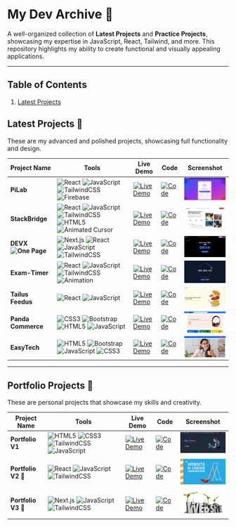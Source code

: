 # **My Dev Archive** 🚀

A well-organized collection of **Latest Projects** and **Practice Projects**, showcasing my expertise in JavaScript, React, Tailwind, and more. This repository highlights my ability to create functional and visually appealing applications.

---

## **Table of Contents**

1. [Latest Projects](#latest-projects)

## **Latest Projects** 🚀

These are my advanced and polished projects, showcasing full functionality and design.

<table>  
  <thead>  
    <tr>  
      <th>Project Name</th>  
      <th>Tools</th>  
      <th>Live Demo</th>  
      <th>Code</th>  
      <th>Screenshot</th>  
    </tr>  
  </thead>  
  <tbody>  
    <tr>  
      <td><strong>PiLab</strong></td>  
      <td>  
        <img src="https://img.shields.io/badge/-React-61dafb?style=flat&logo=react&logoColor=white" alt="React"/>  
        <img src="https://img.shields.io/badge/-JavaScript-F7DF1E?style=flat&logo=javascript&logoColor=black" alt="JavaScript"/>  
        <img src="https://img.shields.io/badge/-TailwindCSS-06B6D4?style=flat&logo=tailwindcss&logoColor=white" alt="TailwindCSS"/>  
        <img src="https://img.shields.io/badge/-Firebase-FFCA28?style=flat&logo=firebase&logoColor=black" alt="Firebase"/>  
      </td>  
      <td><a href="https://pilab.netlify.app/" target="_blank"><img src="https://img.shields.io/badge/-Live%20Demo-28a745?style=flat&logo=google-chrome&logoColor=white" alt="Live Demo"/></a></td>  
      <td><a href="https://github.com/ImranParthib/PiLab" target="_blank"><img src="https://img.shields.io/badge/-Code-24292e?style=flat&logo=github&logoColor=white" alt="Code"/></a></td>  
      <td><img src="./LatestWebProjects/pilab.png" alt="PiLab Screenshot" width="150"/></td>  
    </tr>  
    <tr>  
      <td><strong>StackBridge</strong></td>  
      <td>  
        <img src="https://img.shields.io/badge/-React-61dafb?style=plastic&logo=react&logoColor=white" alt="React"/>  
        <img src="https://img.shields.io/badge/-JavaScript-F7DF1E?style=plastic&logo=javascript&logoColor=black" alt="JavaScript"/>  
        <img src="https://img.shields.io/badge/-TailwindCSS-06B6D4?style=plastic&logo=tailwindcss&logoColor=white" alt="TailwindCSS"/>  
        <img src="https://img.shields.io/badge/-HTML5-E34F26?style=plastic&logo=html5&logoColor=white" alt="HTML5"/>  
        <img src="https://img.shields.io/badge/-Animated%20Cursor-fedcba?style=plastic" alt="Animated Cursor"/>  
      </td>  
      <td><a href="https://stack-bridge-bay.vercel.app/" target="_blank"><img src="https://img.shields.io/badge/-Live%20Demo-28a745?style=flat&logo=google-chrome&logoColor=white" alt="Live Demo"/></a></td>  
      <td><a href="https://github.com/ImranParthib/StackBridge" target="_blank"><img src="https://img.shields.io/badge/-Code-24292e?style=flat&logo=github&logoColor=white" alt="Code"/></a></td>  
      <td><img src="./LatestWebProjects/stackbridge.png" alt="StackBridge Screenshot" width="150"/></td>  
    </tr>  
    <tr>  
      <td><strong>DEVX <img src="https://img.shields.io/badge/-One%20Page-4caf50?style=flat" alt="One Page"/></strong></td>  
      <td>  
        <img src="https://img.shields.io/badge/-Next.js-000000?style=flat&logo=next.js&logoColor=white" alt="Next.js"/>  
        <img src="https://img.shields.io/badge/-React-61dafb?style=flat&logo=react&logoColor=white" alt="React"/>  
        <img src="https://img.shields.io/badge/-JavaScript-F7DF1E?style=flat&logo=javascript&logoColor=black" alt="JavaScript"/>  
        <img src="https://img.shields.io/badge/-TailwindCSS-06B6D4?style=flat&logo=tailwindcss&logoColor=white" alt="TailwindCSS"/>    
      </td>  
      <td><a href="https://devx-three.vercel.app/" target="_blank"><img src="https://img.shields.io/badge/-Live%20Demo-28a745?style=flat&logo=google-chrome&logoColor=white" alt="Live Demo"/></a></td>  
      <td><a href="https://github.com/ImranParthib/devx" target="_blank"><img src="https://img.shields.io/badge/-Code-24292e?style=flat&logo=github&logoColor=white" alt="Code"/></a></td>  
      <td><img src="./LatestWebProjects/devx.png" alt="DEVX Screenshot" width="150"/></td>  
    </tr> 
    <tr>  
  <td><strong>Exam-Timer</strong></td>  
  <td>  
    <img src="https://img.shields.io/badge/-React-61dafb?style=plastic&logo=react&logoColor=white" alt="React"/>  
    <img src="https://img.shields.io/badge/-JavaScript-F7DF1E?style=plastic&logo=javascript&logoColor=black" alt="JavaScript"/>  
    <img src="https://img.shields.io/badge/-TailwindCSS-06B6D4?style=plastic&logo=tailwindcss&logoColor=white" alt="TailwindCSS"/>  
    <img src="https://img.shields.io/badge/-Animation-ff69b4?style=plastic" alt="Animation"/>  
  </td>  
  <td><a href="https://exam-time-flight.vercel.app/" target="_blank"><img src="https://img.shields.io/badge/-Live%20Demo-00C853?style=plastic&logo=google-chrome&logoColor=white" alt="Live Demo"/></a></td>  
  <td><a href="https://github.com/ImranParthib/ExamTimeFlight" target="_blank"><img src="https://img.shields.io/badge/-Code-000000?style=plastic&logo=github&logoColor=white" alt="Code"/></a></td>  
  <td><img src="./LatestWebProjects/examtimer.png" alt="Exam-Timer Screenshot" width="150"/></td>  
</tr>
<tr>  
  <td><strong>Tailus Feedus</strong></td>  
  <td>  
    <img src="https://img.shields.io/badge/-React-61dafb?style=plastic&logo=react&logoColor=white" alt="React"/>  
    <img src="https://img.shields.io/badge/-JavaScript-F7DF1E?style=plastic&logo=javascript&logoColor=black" alt="JavaScript"/>  
  </td>  
  <td><a href="https://recipe-app-task-seven.vercel.app/" target="_blank"><img src="https://img.shields.io/badge/-Live%20Demo-00C853?style=plastic&logo=google-chrome&logoColor=white" alt="Live Demo"/></a></td>  
  <td><a href="https://recipe-app-task-seven.vercel.app/" target="_blank"><img src="https://img.shields.io/badge/-Code-000000?style=plastic&logo=github&logoColor=white" alt="Code"/></a></td>  
  <td><img src="./LatestWebProjects/tailusfeedus.png" alt="Tailus Feedus Screenshot" width="150"/></td>  
</tr>
<tr>  
  <td><strong>Panda Commerce</strong></td>  
  <td>  
    <img src="https://img.shields.io/badge/-CSS3-1572B6?style=plastic&logo=css3&logoColor=white" alt="CSS3"/>  
    <img src="https://img.shields.io/badge/-Bootstrap-7952B3?style=plastic&logo=bootstrap&logoColor=white" alt="Bootstrap"/>  
    <img src="https://img.shields.io/badge/-HTML5-E34F26?style=plastic&logo=html5&logoColor=white" alt="HTML5"/>  
    <img src="https://img.shields.io/badge/-JavaScript-F7DF1E?style=plastic&logo=javascript&logoColor=black" alt="JavaScript"/>  
  </td>  
  <td><a href="https://epandas.netlify.app/" target="_blank"><img src="https://img.shields.io/badge/-Live%20Demo-00C853?style=plastic&logo=google-chrome&logoColor=white" alt="Live Demo"/></a></td>  
  <td><a href="https://github.com/ImranParthib/Bootstrap-FrameWork/tree/main/PandaCommerce" target="_blank"><img src="https://img.shields.io/badge/-Code-000000?style=plastic&logo=github&logoColor=white" alt="Code"/></a></td>  
  <td><img src="./LatestWebProjects/pandacommerce.png" alt="Panda Commerce Screenshot" width="150"/></td>  
</tr>
<tr>  
  <td><strong>EasyTech</strong></td>  
  <td>  
    <img src="https://img.shields.io/badge/-HTML5-E34F26?style=plastic&logo=html5&logoColor=white" alt="HTML5"/>  
    <img src="https://img.shields.io/badge/-Bootstrap-563D7C?style=plastic&logo=bootstrap&logoColor=white" alt="Bootstrap"/>  
    <img src="https://img.shields.io/badge/-JavaScript-F7DF1E?style=plastic&logo=javascript&logoColor=black" alt="JavaScript"/>  
    <img src="https://img.shields.io/badge/-CSS3-1572B6?style=plastic&logo=css3&logoColor=white" alt="CSS3"/>  
  </td>  
  <td><a href="https://eeasytech.netlify.app/" target="_blank"><img src="https://img.shields.io/badge/-Live%20Demo-00C853?style=plastic&logo=google-chrome&logoColor=white" alt="Live Demo"/></a></td>  
  <td><a href="https://github.com/ImranParthib/Bootstrap-FrameWork/tree/main/edTech-website" target="_blank"><img src="https://img.shields.io/badge/-Code-000000?style=plastic&logo=github&logoColor=white" alt="Code"/></a></td>  
  <td><img src="./LatestWebProjects/easytech.png" alt="EasyTech Screenshot" width="150"/></td>  
</tr>

  </tbody>  
</table>

---

## **Portfolio Projects** 🎨

These are personal projects that showcase my skills and creativity.

<table>
  <thead>
    <tr>
      <th>Project Name</th>
      <th>Tools</th>
      <th>Live Demo</th>
      <th>Code</th>
      <th>Screenshot</th>
    </tr>
  </thead>
  <tbody>
    <tr>  
      <td><strong>Portfolio V1</strong></td>  
      <td>  
        <img src="https://img.shields.io/badge/-HTML5-E34F26?style=plastic&logo=html5&logoColor=white" alt="HTML5"/>  
        <img src="https://img.shields.io/badge/-CSS3-1572B6?style=plastic&logo=css3&logoColor=white" alt="CSS3"/>  
        <img src="https://img.shields.io/badge/-TailwindCSS-06B6D4?style=plastic&logo=tailwindcss&logoColor=white" alt="TailwindCSS"/>  
        <img src="https://img.shields.io/badge/-JavaScript-F7DF1E?style=plastic&logo=javascript&logoColor=black" alt="JavaScript"/>  
      </td>  
      <td><a href="https://imranparthib.me/" target="_blank"><img src="https://img.shields.io/badge/-Live%20Demo-00C853?style=plastic&logo=google-chrome&logoColor=white" alt="Live Demo"/></a></td>  
      <td><a href="https://github.com/ImranParthib/ImranParthiib.github.io" target="_blank"><img src="https://img.shields.io/badge/-Code-000000?style=plastic&logo=github&logoColor=white" alt="Code"/></a></td> 
      <td><img src="./PortfolioProjects/portfoliov1.png" alt="Portfolio V1 Screenshot" width="150"/></td>
    </tr>
    <tr>  
  <td><strong>Portfolio V2</strong> 🚧</td>  
  <td>  
    <img src="https://img.shields.io/badge/-React-61dafb?style=plastic&logo=react&logoColor=white" alt="React"/>  
    <img src="https://img.shields.io/badge/-JavaScript-F7DF1E?style=plastic&logo=javascript&logoColor=black" alt="JavaScript"/>  
    <img src="https://img.shields.io/badge/-TailwindCSS-06B6D4?style=plastic&logo=tailwindcss&logoColor=white" alt="TailwindCSS"/>  
  </td>  
  <td><a href="#" target="_blank"><img src="https://img.shields.io/badge/-Live%20Demo%20Coming%20Soon-FFA500?style=plastic&logo=google-chrome&logoColor=white" alt="Live Demo"/></a></td>  
  <td><a href="#" target="_blank"><img src="https://img.shields.io/badge/-Code%20Coming%20Soon-FFA500?style=plastic&logo=github&logoColor=white" alt="Code"/></a></td>  
  <td><img src="./PortfolioProjects/portfoliov2.png" alt="Portfolio V2 Screenshot - Under Development" width="150"/></td>
</tr>

<tr>  
  <td><strong>Portfolio V3</strong> 🚀</td>  
  <td>  
    <img src="https://img.shields.io/badge/-Next.js-000000?style=plastic&logo=nextdotjs&logoColor=white" alt="Next.js"/>  
    <img src="https://img.shields.io/badge/-JavaScript-F7DF1E?style=plastic&logo=javascript&logoColor=black" alt="JavaScript"/>  
    <img src="https://img.shields.io/badge/-TailwindCSS-06B6D4?style=plastic&logo=tailwindcss&logoColor=white" alt="TailwindCSS"/>  
  </td>  
  <td><a href="#" target="_blank"><img src="https://img.shields.io/badge/-Live%20Demo%20Coming%20Soon-FFA500?style=plastic&logo=google-chrome&logoColor=white" alt="Live Demo"/></a></td>  
  <td><a href="#" target="_blank"><img src="https://img.shields.io/badge/-Code%20Coming%20Soon-FFA500?style=plastic&logo=github&logoColor=white" alt="Code"/></a></td>  
  <td><img src="./PortfolioProjects/portfoliov3.png" alt="Portfolio V3 Screenshot - This Year" width="150"/></td>
</tr>

  </tbody>
</table>
